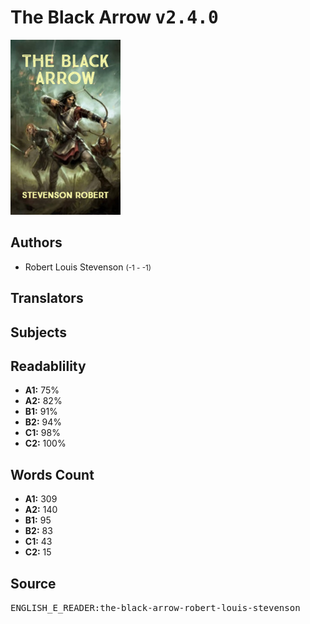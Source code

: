 # The Black Arrow <kbd>v2.4.0</kbd>

![](./cover.medium.jpg "")

## Authors


 - Robert Louis Stevenson <small>(-1 - -1)</small>

## Translators



## Subjects



## Readablility


 - **A1:** 75%
 - **A2:** 82%
 - **B1:** 91%
 - **B2:** 94%
 - **C1:** 98%
 - **C2:** 100%

## Words Count


 - **A1:** 309
 - **A2:** 140
 - **B1:** 95
 - **B2:** 83
 - **C1:** 43
 - **C2:** 15

## Source


<kbd>ENGLISH_E_READER:the-black-arrow-robert-louis-stevenson</kbd>
